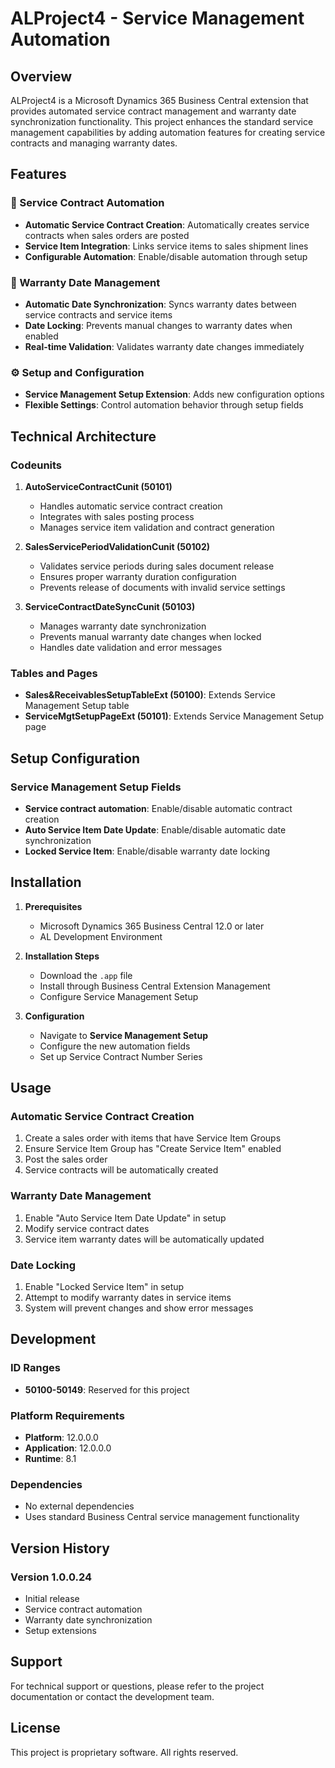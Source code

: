 # ALProject4 - Service Management Automation

## Overview
ALProject4 is a Microsoft Dynamics 365 Business Central extension that provides automated service contract management and warranty date synchronization functionality. This project enhances the standard service management capabilities by adding automation features for creating service contracts and managing warranty dates.

## Features

### 🔧 Service Contract Automation
- **Automatic Service Contract Creation**: Automatically creates service contracts when sales orders are posted
- **Service Item Integration**: Links service items to sales shipment lines
- **Configurable Automation**: Enable/disable automation through setup

### 📅 Warranty Date Management
- **Automatic Date Synchronization**: Syncs warranty dates between service contracts and service items
- **Date Locking**: Prevents manual changes to warranty dates when enabled
- **Real-time Validation**: Validates warranty date changes immediately

### ⚙️ Setup and Configuration
- **Service Management Setup Extension**: Adds new configuration options
- **Flexible Settings**: Control automation behavior through setup fields

## Technical Architecture

### Codeunits
1. **AutoServiceContractCunit (50101)**
   - Handles automatic service contract creation
   - Integrates with sales posting process
   - Manages service item validation and contract generation

2. **SalesServicePeriodValidationCunit (50102)**
   - Validates service periods during sales document release
   - Ensures proper warranty duration configuration
   - Prevents release of documents with invalid service settings

3. **ServiceContractDateSyncCunit (50103)**
   - Manages warranty date synchronization
   - Prevents manual warranty date changes when locked
   - Handles date validation and error messages

### Tables and Pages
- **Sales&ReceivablesSetupTableExt (50100)**: Extends Service Management Setup table
- **ServiceMgtSetupPageExt (50101)**: Extends Service Management Setup page

## Setup Configuration

### Service Management Setup Fields
- **Service contract automation**: Enable/disable automatic contract creation
- **Auto Service Item Date Update**: Enable/disable automatic date synchronization
- **Locked Service Item**: Enable/disable warranty date locking

## Installation

1. **Prerequisites**
   - Microsoft Dynamics 365 Business Central 12.0 or later
   - AL Development Environment

2. **Installation Steps**
   - Download the `.app` file
   - Install through Business Central Extension Management
   - Configure Service Management Setup

3. **Configuration**
   - Navigate to **Service Management Setup**
   - Configure the new automation fields
   - Set up Service Contract Number Series

## Usage

### Automatic Service Contract Creation
1. Create a sales order with items that have Service Item Groups
2. Ensure Service Item Group has "Create Service Item" enabled
3. Post the sales order
4. Service contracts will be automatically created

### Warranty Date Management
1. Enable "Auto Service Item Date Update" in setup
2. Modify service contract dates
3. Service item warranty dates will be automatically updated

### Date Locking
1. Enable "Locked Service Item" in setup
2. Attempt to modify warranty dates in service items
3. System will prevent changes and show error messages

## Development

### ID Ranges
- **50100-50149**: Reserved for this project

### Platform Requirements
- **Platform**: 12.0.0.0
- **Application**: 12.0.0.0
- **Runtime**: 8.1

### Dependencies
- No external dependencies
- Uses standard Business Central service management functionality

## Version History

### Version 1.0.0.24
- Initial release
- Service contract automation
- Warranty date synchronization
- Setup extensions

## Support

For technical support or questions, please refer to the project documentation or contact the development team.

## License

This project is proprietary software. All rights reserved. 